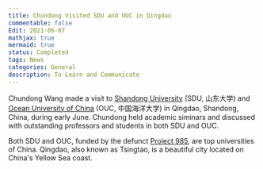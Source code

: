 ```yaml
---
title: Chundong Visited SDU and OUC in Qingdao
commentable: false
Edit: 2021-06-07
mathjax: true
mermaid: true
status: Completed
tags: News
categories: General
description: To Learn and Communicate
---
```


<p>Chundong Wang made a visit to <a href="https://www.sdu.edu.cn" target="_blank">Shandong University</a> (SDU, &#x5c71;&#x4e1c;&#x5927;&#x5b66;) and <a href="http://www.ouc.edu.cn" target = "_blank">Ocean University of China</a> (OUC, &#x4e2d;&#x56fd;&#x6d77;&#x6d0b;&#x5927;&#x5b66;) in Qingdao, Shandong, China, during early June. Chundong held academic siminars and discussed with outstanding professors and students in both SDU and OUC.</p>

<p>Both SDU and OUC, funded by the defunct <a href="http://en.wikipedia.org/wiki/Project_985" target="_blank">Project 985</a>, are top universities of China. Qingdao, also known as Tsingtao, is a beautiful city located on China's Yellow Sea coast.</p>


